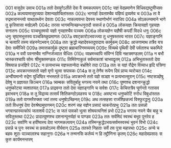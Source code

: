 001	वासुदेव उवाच
001a	ततो देवयुगेऽतीते देवा वै समकल्पयन्
001c	यज्ञं वेदप्रमाणेन विधिवद्यष्टुमीप्सवः
002a	कल्पयामासुरव्यग्रा देशान्यज्ञोचितांस्ततः
002c	भागार्हा देवताश्चैव यज्ञियं द्रव्यमेव च
003a	ता वै रुद्रमजानन्त्यो याथातथ्येन देवताः
003c	नाकल्पयन्त देवस्य स्थाणोर्भागं नराधिप
004a	सोऽकल्प्यमाने भागे तु कृत्तिवासा मखेऽमरैः
004c	तरसा भागमन्विच्छन्धनुरादौ ससर्ज ह
005a	लोकयज्ञः क्रियायज्ञो गृहयज्ञः सनातनः
005c	पञ्चभूतमयो यज्ञो नृयज्ञश्चैव पञ्चमः
006a	लोकयज्ञेन यज्ञैषी कपर्दी विदधे धनुः
006c	धनुः सृष्टमभूत्तस्य पञ्चकिष्कुप्रमाणतः
007a	वषट्कारोऽभवज्ज्या तु धनुषस्तस्य भारत
007c	यज्ञाङ्गानि च चत्वारि तस्य संहननेऽभवन्
008a	ततः क्रुद्धो महादेवस्तदुपादाय कार्मुकम्
008c	आजगामाथ तत्रैव यत्र देवाः समीजिरे
009a	तमात्तकार्मुकं दृष्ट्वा ब्रह्मचारिणमव्ययम्
009c	विव्यथे पृथिवी देवी पर्वताश्च चकम्पिरे
010a	न ववौ पवनश्चैव नाग्निर्जज्वाल चैधितः
010c	व्यभ्रमच्चापि संविग्नं दिवि नक्षत्रमण्डलम्
011a	न बभौ भास्करश्चापि सोमः श्रीमुक्तमण्डलः
011c	तिमिरेणाकुलं सर्वमाकाशं चाभवद्वृतम्
012a	अभिभूतास्ततो देवा विषयान्न प्रजज्ञिरे
012c	न प्रत्यभाच्च यज्ञस्तान्वेदा बभ्रंशिरे तदा
013a	ततः स यज्ञं रौद्रेण विव्याध हृदि पत्रिणा
013c	अपक्रान्तस्ततो यज्ञो मृगो भूत्वा सपावकः
014a	स तु तेनैव रूपेण दिवं प्राप्य व्यरोचत
014c	अन्वीयमानो रुद्रेण युधिष्ठिर नभस्तले
015a	अपक्रान्ते ततो यज्ञे सञ्ज्ञा न प्रत्यभात्सुरान्
015c	नष्टसञ्ज्ञेषु देवेषु न प्रज्ञायत किञ्चन
016a	त्र्यम्बकः सवितुर्बाहू भगस्य नयने तथा
016c	पूष्णश्च दशनान्क्रुद्धो धनुष्कोट्या व्यशातयत्
017a	प्राद्रवन्त ततो देवा यज्ञाङ्गानि च सर्वशः
017c	केचित्तत्रैव घूर्णन्तो गतासव इवाभवन्
018a	स तु विद्राव्य तत्सर्वं शितिकण्ठोऽवहस्य च
018c	अवष्टभ्य धनुष्कोटिं रुरोध विबुधांस्ततः
019a	ततो वागमरैरुक्ता ज्यां तस्य धनुषोऽच्छिनत्
019c	अथ तत्सहसा राजंश्छिन्नज्यं विस्फुरद्धनुः
020a	ततो विधनुषं देवा देवश्रेष्ठमुपागमन्
020c	शरणं सह यज्ञेन प्रसादं चाकरोत्प्रभुः
021a	ततः प्रसन्नो भगवान्प्रास्यत्कोपं जलाशये
021c	स जलं पावको भूत्वा शोषयत्यनिशं प्रभो
022a	भगस्य नयने चैव बाहू च सवितुस्तथा
022c	प्रादात्पूष्णश्च दशनान्पुनर्यज्ञं च पाण्डव
023a	ततः सर्वमिदं स्वस्थं बभूव पुनरेव ह
023c	सर्वाणि च हवींष्यस्य देवा भागमकल्पयन्
024a	तस्मिन्क्रुद्धेऽभवत्सर्वमस्वस्थं भुवनं विभो
024c	प्रसन्ने च पुनः स्वस्थं स प्रसन्नोऽस्य वीर्यवान्
025a	ततस्ते निहताः सर्वे तव पुत्रा महारथाः
025c	अन्ये च बहवः शूराः पाञ्चालाश्च सहानुगाः
026a	न तन्मनसि कर्तव्यं न हि तद्द्रौणिना कृतम्
026c	महादेवप्रसादः स कुरु कार्यमनन्तरम्
